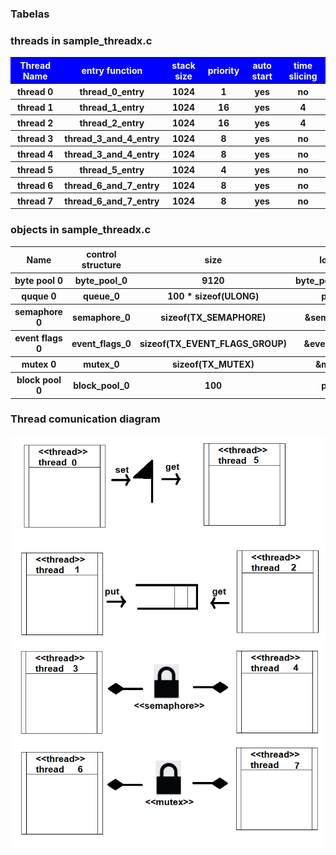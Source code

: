 <h3>
	Tabelas
</h3>

<h3>threads in sample_threadx.c</h3>
<table>
	<tr style = "background-color:#0000FF;color:#FFFFFF">
		<th>Thread Name</th>
		<th>entry function</th>
		<th>stack size</th>
		<th>priority</th>
		<th>auto start</th>
		<th>time slicing</th>
	</tr>
	<tr>
		<th>thread 0</th>
		<th>thread_0_entry</th>
		<th>1024</th>
		<th>1</th>
		<th>yes</th>
		<th>no</th>
	</tr>
	<tr>
		<th>thread 1</th>
		<th>thread_1_entry</th>
		<th>1024</th>
		<th>16</th>
		<th>yes</th>
		<th>4</th>
	</tr>
	<tr>
		<th>thread 2</th>
		<th>thread_2_entry</th>
		<th>1024</th>
		<th>16</th>
		<th>yes</th>
		<th>4</th>
	</tr>
	<tr>
		<th>thread 3</th>
		<th>thread_3_and_4_entry</th>
		<th>1024</th>
		<th>8</th>
		<th>yes</th>
		<th>no</th>
	</tr>
	<tr>
		<th>thread 4</th>
		<th>thread_3_and_4_entry</th>
		<th>1024</th>
		<th>8</th>
		<th>yes</th>
		<th>no</th>
	</tr>
	<tr>
		<th>thread 5</th>
		<th>thread_5_entry</th>
		<th>1024</th>
		<th>4</th>
		<th>yes</th>
		<th>no</th>
	</tr>
	<tr>
		<th>thread 6</th>
		<th>thread_6_and_7_entry</th>
		<th>1024</th>
		<th>8</th>
		<th>yes</th>
		<th>no</th>
	</tr>
	<tr>
		<th>thread 7</th>
		<th>thread_6_and_7_entry</th>
		<th>1024</th>
		<th>8</th>
		<th>yes</th>
		<th>no</th>
	</tr>
</table>

<h3>
    objects in sample_threadx.c
</h3>
<table>
    <tr>
        <th>Name</th>
        <th>control structure</th>
        <th>size</th>
        <th>location</th>
    </tr>
    <tr>
        <th>byte pool 0</th>
        <th>byte_pool_0</th>
        <th>9120</th>
        <th>byte_pool_memory</th>
    </tr>
    <tr>
        <th>quque 0</th>
        <th>queue_0</th>
        <th>100 * sizeof(ULONG)</th>
        <th>pointer</th>
    </tr>
    <tr>
        <th>semaphore 0</th>
        <th>semaphore_0</th>
        <th>sizeof(TX_SEMAPHORE)</th>
        <th>&semaphore_0</th>
    </tr>
    <tr>
        <th>event flags 0</th>
        <th>event_flags_0</th>
        <th>sizeof(TX_EVENT_FLAGS_GROUP)</th>
        <th>&event_flags_0</th>
    </tr>
    <tr>
        <th>mutex 0</th>
        <th>mutex_0</th>
        <th>sizeof(TX_MUTEX)</th>
        <th>&mutex_0</th>
    </tr>
    <tr>
        <th>block pool 0</th>
        <th>block_pool_0</th>
        <th>100</th>
        <th>pointer</th>
    </tr>
</table>

<h3>Thread comunication diagram</h3>
<img src = "threads_communication_diagram.png">